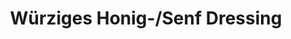 ---
layout: blog
permalink: /honig-senf-dressing/
pagedesc: Würziges Honig-/Senf Dressing
title: Würziges Honig-/Senf Dressing
headline: Würziges Honig-/Senf Dressing
thumbnail: /wp-content/images/honigsenfdressing.webp
datafile: honig-senf-dressing
tags: [Dressing]
portionen: 8-10
htmlbeforeheadend: blog/htmlbeforeheadend.html
htmlbeforebodyend: blog/htmlbeforebodyend.html
---